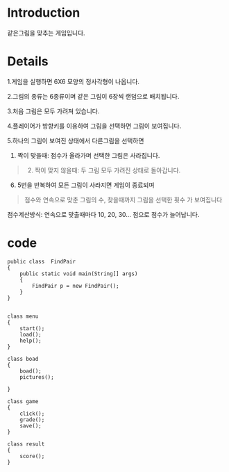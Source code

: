 # Introduction #

같은그림을 맞추는 게임입니다.

# Details #

1.게임을 실행하면 6X6 모양의 정사각형이 나옵니다.

2.그림의 종류는 6종류이며 같은 그림이 6장씩 랜덤으로 배치됩니다.

3.처음 그림은 모두 가려져 있습니다.

4.플레이어가 방향키를 이용하여 그림을 선택하면 그림이 보여집니다.

5.하나의 그림이 보여진 상태에서 다른그림을 선택하면
  1. 짝이 맞을때: 점수가 올라가며 선택한 그림은 사라집니다.
> 2) 짝이 맞지 않을때: 두 그림 모두 가려진 상태로 돌아갑니다.

6. 5번을 반복하여 모든 그림이 사라지면 게임이 종료되며
> 점수와 연속으로 맞춘 그림의 수, 찾을때까지 그림을 선택한 횟수 가 보여집니다

점수계산방식: 연속으로 맞출때마다 10, 20, 30... 점으로 점수가 늘어납니다.

# code #

```
public class  FindPair
{
	public static void main(String[] args) 
	{
		FindPair p = new FindPair();
	}
}


class menu
{
	start();
	load();
	help();
}

class boad
{
	boad();
	pictures();

}

class game
{
	click();
	grade();
	save();
}

class result
{
	score();
}
```